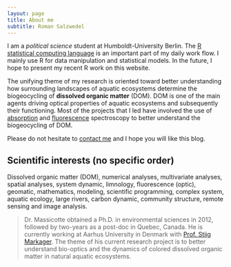 ```yaml
---
layout: page
title: About me
subtitle: Roman Salzwedel
---
```


I am a *political science* student at Humboldt-University Berlin. The [R statistical computing language](https://www.r-project.org/) is an important part of my daily work flow. I mainly use R for data manipulation and statistical models. In the future, I hope to present my recent R work on this website.

The unifying theme of my research is oriented toward better understanding how surrounding landscapes of aquatic ecosystems determine the biogeocycling of **dissolved organic matter** (DOM). DOM is one of the main agents driving optical properties of aquatic ecosystems and subsequently their functioning. Most of the projects that I led have involved the use of [absorption](https://en.wikipedia.org/wiki/Absorption_spectroscopy) and [fluorescence](https://en.wikipedia.org/wiki/Fluorescence_spectroscopy) spectroscopy to better understand the biogeocycling of DOM.

Please do not hesitate to [contact me](contact) and I hope you will like this blog.

## Scientific interests (no specific order)

Dissolved organic matter (DOM), numerical analyses, multivariate analyses, spatial analyses, system dynamic, limnology, fluorescence (optic), geomatic, mathematics, modeling, scientific programming, complex system, aquatic ecology, large rivers, carbon dynamic, community structure, remote sensing and image analysis.

> Dr. Massicotte obtained a Ph.D. in environmental sciences in 2012, followed by two-years as a post-doc in Quebec, Canada. He is currently working at Aarhus University in Denmark with [Prof. Stiig Markager](http://pure.au.dk/portal/da/persons/stiig-markager(3f2ea381-8e5d-4ef4-8088-bc990dbc4a13).html). The theme of his current research project is to better understand bio-optics and the dynamics of colored dissolved organic matter in natural aquatic ecosystems.

